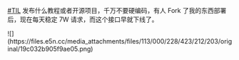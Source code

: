 <p><a href="https://e5n.cc/tags/TIL" class="mention hashtag" rel="tag">#<span>TIL</span></a> 发布什么教程或者开源项目，千万不要硬编码，有人 Fork 了我的东西部署后，现在每天稳定 7W 请求，而这个接口早就下线了。</p>
![](https://files.e5n.cc/media_attachments/files/113/000/228/423/212/203/original/19c032b905f9ae05.png)